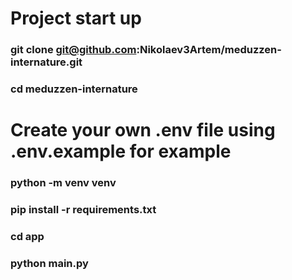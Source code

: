# Project start up
### git clone git@github.com:Nikolaev3Artem/meduzzen-internature.git
### cd meduzzen-internature
# Create your own .env file using .env.example for example
### python -m venv venv
### pip install -r requirements.txt
### cd app
### python main.py